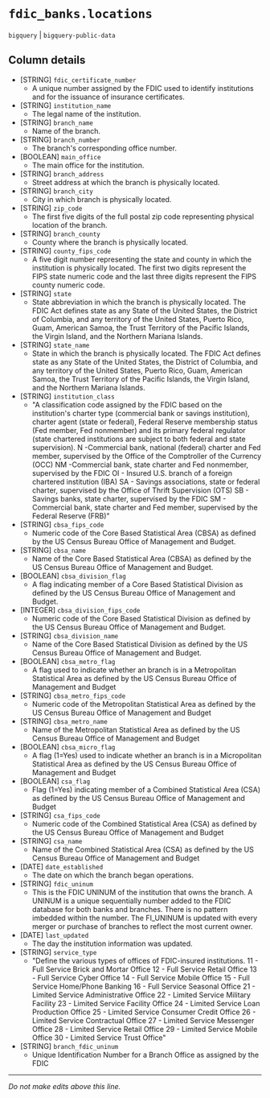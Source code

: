 # `fdic_banks.locations`
`bigquery` | `bigquery-public-data`

## Column details
* [STRING]    `fdic_certificate_number`
  - A unique number assigned by the FDIC used to identify institutions and for the issuance of insurance certificates.
* [STRING]    `institution_name`
  - The legal name of the institution.
* [STRING]    `branch_name`
  - Name of the branch.
* [STRING]    `branch_number`
  - The branch's corresponding office number.
* [BOOLEAN]   `main_office`
  - The main office for the institution.
* [STRING]    `branch_address`
  - Street address at which the branch is physically located.
* [STRING]    `branch_city`
  - City in which branch is physically located.
* [STRING]    `zip_code`
  - The first five digits of the full postal zip code representing physical location of the branch.
* [STRING]    `branch_county`
  - County where the branch is physically located.
* [STRING]    `county_fips_code`
  - A five digit number representing the state and county in which the institution is physically located.  The first two digits represent the FIPS state numeric code and the last three digits represent the FIPS county numeric code.
* [STRING]    `state`
  - State abbreviation in which the branch is physically located. The FDIC Act defines state as any State of the United States, the District of Columbia, and any territory of the United States, Puerto Rico, Guam, American Samoa, the Trust Territory of the Pacific Islands, the Virgin Island, and the Northern Mariana Islands.
* [STRING]    `state_name`
  - State in which the  branch is physically located. The FDIC Act defines state as any State of the United States, the District of Columbia, and any territory of the United States, Puerto Rico, Guam, American Samoa, the Trust Territory of the Pacific Islands, the Virgin Island, and the Northern Mariana Islands.
* [STRING]    `institution_class`
  - "A classification code assigned by the FDIC based on the institution's charter type (commercial bank or savings institution), charter agent (state or federal), Federal Reserve membership status (Fed member, Fed nonmember) and its primary federal regulator (state chartered institutions are subject to both federal and state supervision). N -Commercial bank, national (federal) charter and Fed member, supervised by the Office of the Comptroller of the Currency (OCC) NM -Commercial bank, state charter and Fed nonmember, supervised by the FDIC OI - Insured U.S. branch of a foreign chartered institution (IBA) SA - Savings associations, state or federal charter, supervised by the Office of Thrift Supervision (OTS) SB - Savings banks, state charter, supervised by the FDIC SM - Commercial bank, state charter and Fed member, supervised by the Federal Reserve (FRB)"
* [STRING]    `cbsa_fips_code`
  - Numeric code of the Core Based Statistical Area (CBSA) as defined by the US Census Bureau Office of Management and Budget.
* [STRING]    `cbsa_name`
  - Name of the Core Based Statistical Area (CBSA) as defined by the US Census Bureau Office of Management and Budget.
* [BOOLEAN]   `cbsa_division_flag`
  - A flag indicating member of a Core Based Statistical Division as defined by the US Census Bureau Office of Management and Budget.
* [INTEGER]   `cbsa_division_fips_code`
  - Numeric code of the Core Based Statistical Division as defined by the US Census Bureau Office of Management and Budget.
* [STRING]    `cbsa_division_name`
  - Name of the Core Based Statistical Division as defined by the US Census Bureau Office of Management and Budget.
* [BOOLEAN]   `cbsa_metro_flag`
  - A flag used to indicate whether an branch is in a Metropolitan Statistical Area as defined by the US Census Bureau Office of Management and Budget
* [STRING]    `cbsa_metro_fips_code`
  - Numeric code of the Metropolitan Statistical Area as defined by the US Census Bureau Office of Management and Budget
* [STRING]    `cbsa_metro_name`
  - Name of the Metropolitan Statistical Area as defined by the US Census Bureau Office of Management and Budget
* [BOOLEAN]   `cbsa_micro_flag`
  - A flag (1=Yes) used to indicate whether an branch is in a Micropolitan Statistical Area as defined by the US Census Bureau Office of Management and Budget
* [BOOLEAN]   `csa_flag`
  - Flag (1=Yes) indicating member of a Combined Statistical Area (CSA) as defined by the US Census Bureau Office of Management and Budget
* [STRING]    `csa_fips_code`
  - Numeric code of the Combined Statistical Area (CSA) as defined by the US Census Bureau Office of Management and Budget
* [STRING]    `csa_name`
  - Name of the Combined Statistical Area (CSA) as defined by the US Census Bureau Office of Management and Budget
* [DATE]      `date_established`
  - The date on which the branch began operations.
* [STRING]    `fdic_uninum`
  - This is the FDIC UNINUM of the institution that owns the branch. A UNINUM is a unique sequentially number added to the FDIC database for both banks and branches. There is no pattern imbedded within the number. The FI_UNINUM is updated with every merger or purchase of branches to reflect the most current owner.
* [DATE]      `last_updated`
  - The day the institution information was updated.
* [STRING]    `service_type`
  - "Define the various types of offices of FDIC-insured institutions. 11 -  Full Service Brick and Mortar Office 12 -  Full Service Retail Office 13 -  Full Service Cyber Office 14 -  Full Service Mobile Office 15 -  Full Service Home/Phone Banking 16 -  Full Service Seasonal Office 21 -  Limited Service Administrative Office 22 -  Limited Service Military Facility 23 -  Limited Service Facility Office 24 -  Limited Service Loan Production Office 25 -  Limited Service Consumer Credit Office 26 -  Limited Service Contractual Office 27 -  Limited Service Messenger Office 28 -  Limited Service Retail Office 29 -  Limited Service Mobile Office 30 -  Limited Service Trust Office"
* [STRING]    `branch_fdic_uninum`
  - Unique Identification Number for a Branch Office as assigned by the FDIC

-------------------------------------------------------------------------------
*Do not make edits above this line.*
